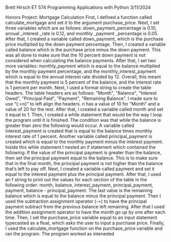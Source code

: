 
Brett Hirsch 		ET 574 Programming Applications with Python	3/11/2024

Honors Project: Mortgage Calculation
First, I defined a function called calculate_mortgage and set it to the argument purchase_price. Next, I set three variables which are as follows: down_payment_percentage is 0.10, annual _interest _rate is 0.12, and monthly _payment _percentage is 0.05. After that, I created a variable called down_payment, which is the purchase price multiplied by the down payment percentage. Then, I created a variable called balance which is the purchase price minus the down payment. This was all done to make sure that the 10 percent down payment is not considered when calculating the balance payments. 
After that, I set two more variables: monthly_payment which is equal to the balance multiplied by the monthly payment percentage, and the monthly_interest_payment which is equal to the annual interest rate divided by 12. Overall, this meant that the monthly payment is 5 percent of the balance, and the interest rate is 1 percent per month. 
Next, I used a format string to create the table headers. The table headers are as follows: "Month", "Balance", "Interest Owed", "Principal Paid", "Payment", "Remaining Balance". I made sure to use “{:<n}” to left align the headers. n has a value of 10 for “Month” and a value of 20 for the rest.
	After that, I created a variable called month and set it equal to 1. 
 Then, I created a while statement that would be the way I loop the program until it is finished. 
 The condition was that while the balance is greater than zero the following would occur. 
 A variable called interest_payment is created that is equal to the balance times monthly interest rate of 1 percent. 
 Another variable called principal_payment is created which is equal to the monthly payment minus the interest payment. 
 Inside this while statement I nested an if statement which contained the following: If the value of the principal payment is greater than the balance, then set the principal payment equal to the balance. 
 This is to make sure that in the final month, the principal payment is not higher than the balance that’s left to pay off. Next, I created a variable called payment and set it equal to the interest payment plus the principal payment. 
 After that, I used an f string to print out the values for each section of the table in the following order: month, balance, interest_payment, principal_payment, payment, balance - principal_payment.
 The last value is the remaining balance which is equal to the balance minus the principal payment. Then I used the subtraction assignment operator (-=) to have the principal payment subtract from the previous balance left remaining. After that I used the addition assignment operator to have the month go up by one after each time. Then, I set the purchase_price variable equal to an input statement typecasted as a float, which asks the user to input a purchase price. 
 Finally, I used the calculate_mortgage function on the purchase_price variable and ran the program. The program worked as inteneded

